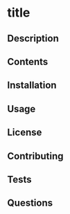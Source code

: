  # title
 ## Description
 ## Contents
 ## Installation
 ## Usage
 ## License
 ## Contributing
 ## Tests
 ## Questions